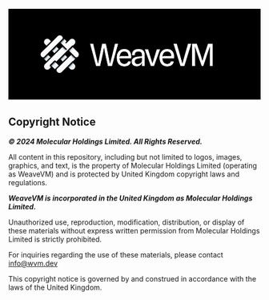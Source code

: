 <p align="center">
  <a href="https://wvm.dev">
    <img src="https://raw.githubusercontent.com/weaveVM/.github/main/profile/bg.png">
  </a>
</p>

## Copyright Notice

***© 2024 Molecular Holdings Limited. All Rights Reserved.***

All content in this repository, including but not limited to logos, images, graphics, and text, is the property of Molecular Holdings Limited (operating as WeaveVM) and is protected by United Kingdom copyright laws and regulations.

***WeaveVM is incorporated in the United Kingdom as Molecular Holdings Limited.***

Unauthorized use, reproduction, modification, distribution, or display of these materials without express written permission from Molecular Holdings Limited is strictly prohibited.

For inquiries regarding the use of these materials, please contact info@wvm.dev

This copyright notice is governed by and construed in accordance with the laws of the United Kingdom.